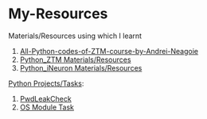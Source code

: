 # My-Resources
Materials/Resources using which I learnt

1. [All-Python-codes-of-ZTM-course-by-Andrei-Neagoie](https://github.com/KrishAleti/All-Python-codes-of-ZTM-course-by-Andrei-Neagoie)
2. [Python_ZTM Materials/Resources](https://github.com/KrishAleti/My-Resources/tree/main/Python_ZTM)
3. [Python_iNeuron Materials/Resources](https://github.com/KrishAleti/My-Resources/tree/main/iNeuron/Python)

[Python Projects/Tasks](https://github.com/KrishAleti/My-Resources/tree/main/iNeuron/Python/Tasks_Challenges):
1. [PwdLeakCheck](https://github.com/KrishAleti/PwdLeakCheck)
2. [OS Module Task](https://github.com/KrishAleti/My-Resources/blob/main/iNeuron/Python/Tasks_Challenges/OS%20Module%20Task/OS%20Module%20Task.ipynb)
